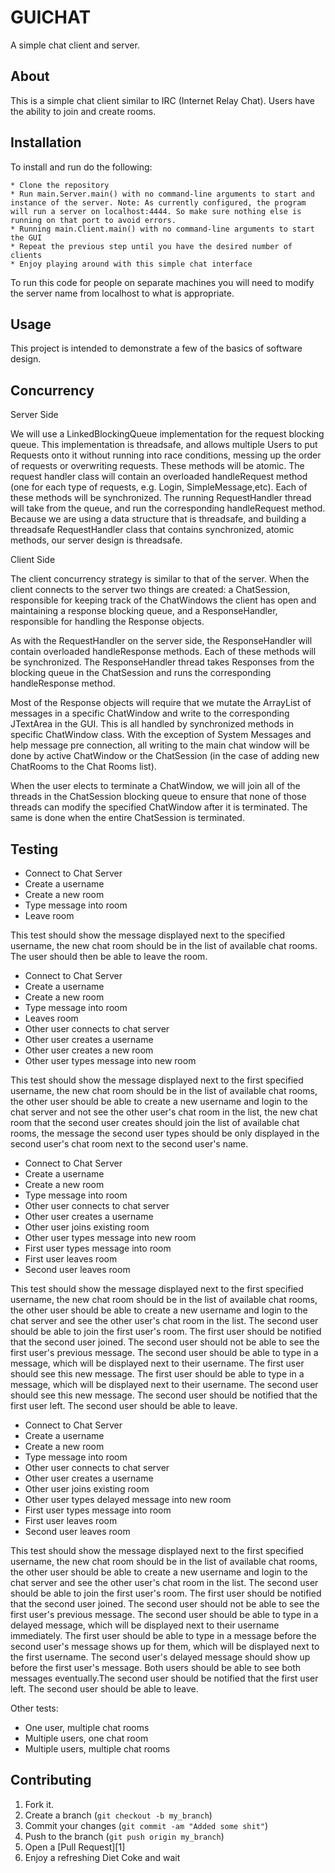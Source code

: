 GUICHAT
=============

A simple chat client and server.

About
-----

This is a simple chat client similar to IRC (Internet Relay Chat). Users have the ability to join and create rooms.

Installation
-----------

To install and run do the following:
    
    * Clone the repository
    * Run main.Server.main() with no command-line arguments to start and instance of the server. Note: As currently configured, the program will run a server on localhost:4444. So make sure nothing else is running on that port to avoid errors.
    * Running main.Client.main() with no command-line arguments to start the GUI
    * Repeat the previous step until you have the desired number of clients
    * Enjoy playing around with this simple chat interface

To run this code for people on separate machines you will need to modify the server name from localhost to what is appropriate.

Usage
-----

This project is intended to demonstrate a few of the basics of software design.

Concurrency
----------

Server Side

We will use a LinkedBlockingQueue implementation for the request blocking queue. This implementation is thread­safe, and allows multiple Users to put Requests onto it without running into race conditions, messing up the order of requests or overwriting requests. These methods will be atomic.
The request handler class will contain an overloaded handleRequest method (one for each type of requests, e.g. Login, SimpleMessage,etc). Each of these methods will be synchronized. The running RequestHandler thread will take from the queue, and run the corresponding handleRequest method. Because we are using a data structure that is thread­safe, and building a thread­safe RequestHandler class that contains synchronized, atomic methods, our server design is thread­safe.

Client Side

The client concurrency strategy is similar to that of the server. When the client connects to the server two things are created: a ChatSession, responsible for keeping track of the ChatWindows the client has open and maintaining a response blocking queue, and a ResponseHandler, responsible for handling the Response objects. 

As with the RequestHandler on the server side, the ResponseHandler will contain overloaded handleResponse methods. Each of these methods will be synchronized. The ResponseHandler thread takes Responses from the blocking queue in the ChatSession and runs the corresponding handleResponse method.

Most of the Response objects will require that we mutate the ArrayList of messages in a specific ChatWindow and write to the corresponding JTextArea in the GUI. This is all handled by synchronized methods in specific ChatWindow class. With the exception of System Messages and help message pre connection, all writing to the main chat window will be done by active ChatWindow or the ChatSession (in the case of adding new ChatRooms to the Chat Rooms list).

When the user elects to terminate a ChatWindow, we will join all of the threads in the ChatSession blocking queue to ensure that none of those threads can modify the specified ChatWindow after it is terminated. The same is done when the entire ChatSession is terminated.

Testing
-------

* Connect to Chat Server
* Create a username
* Create a new room
* Type message into room
* Leave room

This test should show the message displayed next to the specified username, the new chat room should be in the list
of available chat rooms. The user should then be able to leave the room.

* Connect to Chat Server
* Create a username
* Create a new room
* Type message into room
* Leaves room
* Other user connects to chat server
* Other user creates a username
* Other user creates a new room
* Other user types message into new room

This test should show the message displayed next to the first specified username, the new chat room should be in the list
of available chat rooms, the other user should be able to create a new username and login to the chat server and not see the 
other user's chat room in the list, the new chat room that the second user creates should join the list of available chat
rooms, the message the second user types should be only displayed in the second user's chat room next to the second user's
name.

* Connect to Chat Server
* Create a username
* Create a new room
* Type message into room
* Other user connects to chat server
* Other user creates a username
* Other user joins existing room
* Other user types message into new room
* First user types message into room
* First user leaves room
* Second user leaves room

This test should show the message displayed next to the first specified username, the new chat room should be in the list
of available chat rooms, the other user should be able to create a new username and login to the chat server and see the 
other user's chat room in the list. The second user should be able to join the first user's room. The first user should be
notified that the second user joined. The second user should not be able to see the first user's previous message. The 
second user should be able to type in a message, which will be displayed next to their username. The first user should
see this new message. The first user should be able to type in a message, which will be displayed next to their username.
The second user should see this new message. The second user should be notified that the first user left. The second user
should be able to leave.

* Connect to Chat Server
* Create a username
* Create a new room
* Type message into room
* Other user connects to chat server
* Other user creates a username
* Other user joins existing room
* Other user types delayed message into new room
* First user types message into room
* First user leaves room
* Second user leaves room

This test should show the message displayed next to the first specified username, the new chat room should be in the list
of available chat rooms, the other user should be able to create a new username and login to the chat server and see the 
other user's chat room in the list. The second user should be able to join the first user's room. The first user should be
notified that the second user joined. The second user should not be able to see the first user's previous message. The 
second user should be able to type in a delayed message, which will be displayed next to their username immediately. The first 
user should be able to type in a message before the second user's message shows up for them, which will be displayed next to the 
first username. The second user's delayed message should show up before the first user's message. Both users should be able to 
see both messages eventually.The second user should be notified that the first user left. The second user should be able to 
leave.

Other tests:
* One user, multiple chat rooms
* Multiple users, one chat room
* Multiple users, multiple chat rooms



Contributing
------------

1. Fork it.
2. Create a branch (`git checkout -b my_branch`)
3. Commit your changes (`git commit -am "Added some shit"`)
4. Push to the branch (`git push origin my_branch`)
5. Open a [Pull Request][1]
6. Enjoy a refreshing Diet Coke and wait